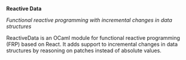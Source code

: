 **Reactive Data**

*Functional reactive programming with incremental changes in data structures*

ReactiveData is an OCaml module for functional reactive
programming (FRP) based on React. It adds support to incremental
changes in data structures by reasoning on patches instead of absolute
values.
